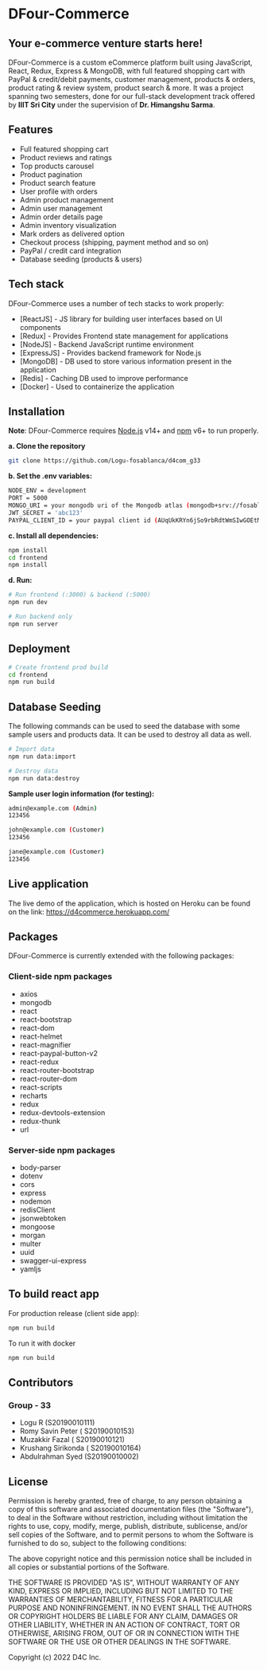 # DFour-Commerce
## Your e-commerce venture starts here!

DFour-Commerce is a custom eCommerce platform built using JavaScript, React, Redux, Express & MongoDB, with full featured shopping cart with PayPal & credit/debit payments, customer management, products & orders, product rating & review system, product search & more. It was a project spanning two semesters, done for our full-stack development track offered by **IIIT Sri City** under the supervision of **Dr. Himangshu Sarma**. 

## Features
-   Full featured shopping cart
-   Product reviews and ratings
-   Top products carousel
-   Product pagination
-   Product search feature
-   User profile with orders
-   Admin product management
-   Admin user management
-   Admin order details page
-   Admin inventory visualization
-   Mark orders as delivered option
-   Checkout process (shipping, payment method and so on)
-   PayPal / credit card integration
-   Database seeding (products & users)

## Tech stack

DFour-Commerce uses a number of tech stacks to work properly:

- [ReactJS] - JS library for building user interfaces based on UI components
- [Redux] - Provides Frontend state management for applications
- [NodeJS] - Backend JavaScript runtime environment
- [ExpressJS] - Provides backend framework for Node.js
- [MongoDB] - DB used to store various information present in the application
- [Redis] - Caching DB used to improve performance
- [Docker] - Used to containerize the application

## Installation

**Note**: DFour-Commerce requires [Node.js](https://nodejs.org/) v14+ and [npm](https://www.npmjs.com/) v6+ to run properly.

**a. Clone the repository** 
```sh
git clone https://github.com/Logu-fosablanca/d4com_g33
```
**b. Set the .env variables:**
```sh
NODE_ENV = development
PORT = 5000
MONGO_URI = your mongodb uri of the Mongodb atlas (mongodb+srv://fosablanca:group33%40d4c@cluster0.9pxa8.mongodb.net/d4comm?retryWrites=true&w=majority) for this project
JWT_SECRET = 'abc123'
PAYPAL_CLIENT_ID = your paypal client id (AUqUkKRYn6jSo9rbRdtWmSIwGOEtM0UKdUzlD01oBXwWkmpY5NYIlj9VbbvLisbCXbqCqvL_29Ila5vV) for this project 
```
**c. Install all dependencies:**
```sh
npm install
cd frontend
npm install
```
**d. Run:**
```sh
# Run frontend (:3000) & backend (:5000)
npm run dev

# Run backend only
npm run server
```
## Deployment
```sh
# Create frontend prod build
cd frontend
npm run build
```
## Database Seeding
The following commands can be used to seed the database with some sample users and products data. It can be used to destroy all data as well.
```sh
# Import data
npm run data:import

# Destroy data
npm run data:destroy
```
**Sample user login information (for testing):**
```sh
admin@example.com (Admin)
123456

john@example.com (Customer)
123456

jane@example.com (Customer)
123456
```

## Live application 
The live demo of the application, which is hosted on Heroku can be found on the link:
https://d4commerce.herokuapp.com/




## Packages

DFour-Commerce is currently extended with the following packages:

### Client-side npm packages
- axios
- mongodb
- react
- react-bootstrap
- react-dom
- react-helmet
- react-magnifier
- react-paypal-button-v2
- react-redux
- react-router-bootstrap
- react-router-dom
- react-scripts
- recharts
- redux
- redux-devtools-extension
- redux-thunk
- url

### Server-side npm packages
- body-parser
- dotenv
- cors
- express
- nodemon
- redisClient
- jsonwebtoken
- mongoose
- morgan
- multer
- uuid
- swagger-ui-express
- yamljs


## To build react app

For production release (client side app):

```sh
npm run build
```
To run it with docker
```sh
npm run build
```


## Contributors
### Group - 33

 - Logu R (S20190010111)  
 - Romy Savin Peter ( S20190010153)  
 - Muzakkir Fazal ( S20190010121)  
 - Krushang Sirikonda ( S20190010164)  
 - Abdulrahman Syed (S20190010002)

## License
Permission is hereby granted, free of charge, to any person obtaining a copy of this software and associated documentation files (the "Software"), to deal in the Software without restriction, including without limitation the rights to use, copy, modify, merge, publish, distribute, sublicense, and/or sell copies of the Software, and to permit persons to whom the Software is furnished to do so, subject to the following conditions:

The above copyright notice and this permission notice shall be included in all copies or substantial portions of the Software.

THE SOFTWARE IS PROVIDED "AS IS", WITHOUT WARRANTY OF ANY KIND, EXPRESS OR IMPLIED, INCLUDING BUT NOT LIMITED TO THE WARRANTIES OF MERCHANTABILITY, FITNESS FOR A PARTICULAR PURPOSE AND NONINFRINGEMENT. IN NO EVENT SHALL THE AUTHORS OR COPYRIGHT HOLDERS BE LIABLE FOR ANY CLAIM, DAMAGES OR OTHER LIABILITY, WHETHER IN AN ACTION OF CONTRACT, TORT OR OTHERWISE, ARISING FROM, OUT OF OR IN CONNECTION WITH THE SOFTWARE OR THE USE OR OTHER DEALINGS IN THE SOFTWARE.

Copyright (c) 2022 D4C Inc.

